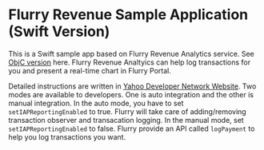 # Flurry Revenue Sample Application (Swift Version)

This is a Swift sample app based on Flurry Revenue Analytics service. See [ObjC version](https://github.com/flurrydev/Flurry-iOS-revenue-analytics-sample-ObjC) here. Flurry Revenue Analtyics can help log transactions for you and present a real-time chart in Flurry Portal.

Detailed instructions are written in [Yahoo Developer Network Website](https://developer.yahoo.com/flurry/docs/analytics/gettingstarted/revenue/ios/). Two modes are available to developers. One is auto integration and the other is manual integration. In the auto mode, you have to set ``setIAPReportingEnabled`` to true. Flurry will take care of adding/removing transaction observer and transacation logging. In the manual mode, set ``setIAPReportingEnabled`` to false. Flurry provide an API called ``logPayment`` to help you log transactions you want.
